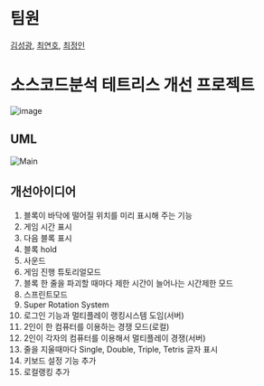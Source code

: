 # 팀원
[김성광](https://github.com/Kim5eongkwang), [최연호](https://github.com/GRBRacoon), [최정인](https://github.com/intoMaven)

# 소스코드분석 테트리스 개선 프로젝트

![image](https://github.com/Kim5ungkwang/Tetris_seven_re/assets/128721477/bbc90312-6adc-4fb1-b56c-59644ca42ab8)


## UML 

![Main](https://github.com/Kim5ungkwang/Tetris_seven_re/assets/128721477/d9a0eb19-a2ce-46b2-aecc-84b0880a701f)

## 개선아이디어

1. 블록이 바닥에 떨어질 위치를 미리 표시해 주는 기능
2. 게임 시간 표시
3. 다음 블록 표시
4. 블록 hold
5. 사운드
6. 게임 진행 튜토리얼모드
7. 블록 한 줄을 파괴할 때마다 제한 시간이 늘어나는 시간제한 모드
8. 스프린트모드
9. Super Rotation System
10. 로그인 기능과 멀티플레이 랭킹시스템 도임(서버)
11. 2인이 한 컴퓨터를 이용하는 경쟁 모드(로컬)
12. 2인이 각자의 컴퓨터를 이용해서 멀티플레이 경쟁(서버)
13. 줄을 지울때마다 Single, Double, Triple, Tetris 글자 표시
14. 키보드 설정 기능 추가
15. 로컬랭킹 추가
